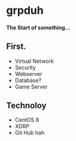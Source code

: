 # grpduh
#### The Start of something... 

## First.
- Virtual Network
- Security
- Webserver
- Database?
- Game Server

## Technoloy 

- CentOS 8
- XDRP
- Git Hub hah